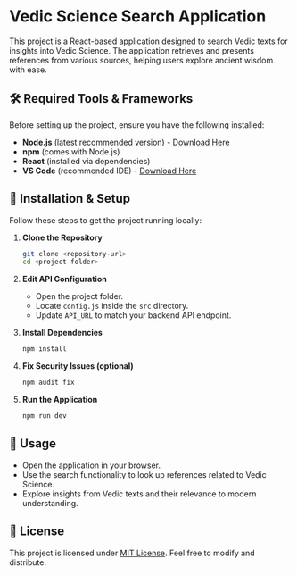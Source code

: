 
# Vedic Science Search Application

This project is a React-based application designed to search Vedic texts for insights into Vedic Science. The application retrieves and presents references from various sources, helping users explore ancient wisdom with ease.

## 🛠️ Required Tools & Frameworks
Before setting up the project, ensure you have the following installed:
- **Node.js** (latest recommended version) - [Download Here](https://nodejs.org/)
- **npm** (comes with Node.js)
- **React** (installed via dependencies)
- **VS Code** (recommended IDE) - [Download Here](https://code.visualstudio.com/)

## 📂 Installation & Setup
Follow these steps to get the project running locally:


1. **Clone the Repository**  
   ```sh
   git clone <repository-url>
   cd <project-folder>
   

2. **Edit API Configuration**  
   - Open the project folder.
   - Locate `config.js` inside the `src` directory.
   - Update `API_URL` to match your backend API endpoint.

3. **Install Dependencies**  
   ```sh
   npm install
   ```

4. **Fix Security Issues (optional)**  
   ```sh
   npm audit fix
   ```

5. **Run the Application**  
   ```sh
   npm run dev
   ```

## 🚀 Usage
- Open the application in your browser.
- Use the search functionality to look up references related to Vedic Science.
- Explore insights from Vedic texts and their relevance to modern understanding.

## 📝 License
This project is licensed under [MIT License](LICENSE). Feel free to modify and distribute.
